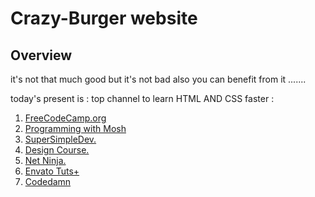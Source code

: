 # Crazy-Burger website 
## Overview 

it's not that much good but it's not bad also you can benefit from it .......


today's present is : 
top channel to learn HTML AND CSS faster  :
1. [FreeCodeCamp.org](https://www.youtube.com/@freecodecamp)
2. [Programming with Mosh](https://www.youtube.com/@programmingwithmosh)
3. [SuperSimpleDev.](https://www.youtube.com/@SuperSimpleDev)
4. [Design Course.](https://www.youtube.com/@DesignCourse)
5. [Net Ninja.](https://www.youtube.com/@NetNinja)
6. [Envato Tuts+](https://www.youtube.com/@envatotuts)
7. [Codedamn](https://www.youtube.com/@codedamn)


